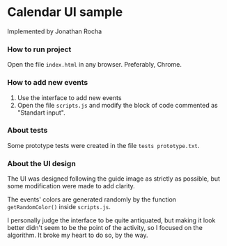 # Calendar UI sample
Implemented by Jonathan Rocha

### How to run project
Open the file `index.html` in any browser. Preferably, Chrome.

### How to add new events
1. Use the interface to add new events
2. Open the file `scripts.js` and modify the block of code commented as "Standart input".

### About tests
Some prototype tests were created in the file `tests prototype.txt`.

### About the UI design
The UI was designed following the guide image as strictly as possible, but some modification were made to add clarity.

The events' colors are generated randomly by the function `getRandomColor()` inside `scripts.js`.

I personally judge the interface to be quite antiquated, but making it look better didn't seem to be the point of the activity, so I focused on the algorithm. It broke my heart to do so, by the way.
